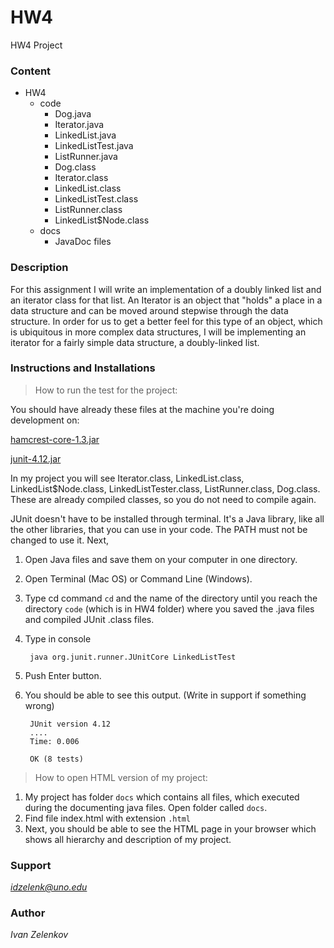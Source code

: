 # HW4
HW4 Project

### Content
- HW4
    - code
        - Dog.java
        - Iterator.java
        - LinkedList.java
        - LinkedListTest.java
        - ListRunner.java
        - Dog.class
        - Iterator.class
        - LinkedList.class
        - LinkedListTest.class
        - ListRunner.class
        - LinkedList$Node.class
    - docs
        - JavaDoc files

### Description
For this assignment I will write an implementation of a doubly linked list and an iterator class for that list.
An Iterator is an object that "holds" a place in a data structure and can be moved around stepwise through the data
structure. In order for us to get a better feel for this type of an object, which is ubiquitous in more complex data
structures, I will be implementing an iterator for a fairly simple data structure, a doubly-linked list.

### Instructions and Installations
>How to run the test for the project:

You should have already these files at the machine you're doing development on:

[hamcrest-core-1.3.jar](https://moodle.uno.edu/pluginfile.php/2575339/mod_folder/content/0/hamcrest-core-1.3.jar?forcedownload=1)

[junit-4.12.jar](https://moodle.uno.edu/pluginfile.php/2575339/mod_folder/content/0/junit-4.12.jar?forcedownload=1)

In my project you will see Iterator.class, LinkedList.class, LinkedList$Node.class, LinkedListTester.class, ListRunner.class, Dog.class. These are already compiled classes,
so you do not need to compile again.

JUnit doesn't have to be installed through terminal. It's a Java library,
like all the other libraries, that you can use in your code. The PATH must
not be changed to use it.
Next,
1. Open Java files and save them on your computer in one directory.
2. Open Terminal (Mac OS) or Command Line (Windows).
3. Type cd command `cd` and the name of the directory
   until you reach the directory `code` (which is in HW4 folder) where you saved the
   .java files and compiled JUnit .class files.
4. Type in console

        java org.junit.runner.JUnitCore LinkedListTest 

5. Push Enter button.
6. You should be able to see this output. (Write in support if something wrong)

        JUnit version 4.12
        ....
        Time: 0.006

        OK (8 tests)


>How to open HTML version of my project:
1. My project has folder `docs` which contains all files, which executed during the documenting java files.
   Open folder called `docs`.
2. Find file index.html with extension `.html`
3. Next, you should be able to see the HTML page in your browser which shows all hierarchy and description of my project.

### Support
*idzelenk@uno.edu*

### Author
*Ivan Zelenkov*
